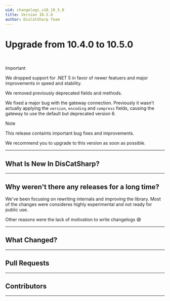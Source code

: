 ```yaml
---
uid: changelogs_v10_10_5_0
title: Version 10.5.0
author: DisCatSharp Team
---
```


# Upgrade from **10.4.0** to **10.5.0**
<br/>

> [!IMPORTANT]
 > We dropped support for .NET 5 in favor of newer featuers and major improvements in speed and stability.
 >
 > We removed previously deprecated fields and methods.
 >
 > We fixed a major bug with the gateway connection.
 > Previously it wasn't actually applying the `version`, `encoding` and `compress` fields, causing the gateway to use the default but deprecated version 6.

> [!NOTE]
 > This release containts important bug fixes and improvements.
 >
 > We recommend you to upgrade to this version as soon as possible.

----

## What Is New In DisCatSharp?


----

## Why weren't there any releases for a long time?

We've been focusing on rewriting internals and improving the library.
Most of the changes were consideres highly experimental and not ready for public use.

Other reasons were the lack of motivation to write changelogs 😅

----

## What Changed?


----

## Pull Requests


----

## Contributors


----
